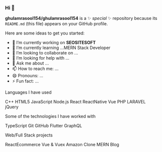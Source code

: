 ### Hi 👋


**ghulamrasool154/ghulamrasool154** is a ✨ _special_ ✨ repository because its `README.md` (this file) appears on your GitHub profile.

Here are some ideas to get you started:

- 🔭 I’m currently working on **SEOSITESOFT**
- 🌱 I’m currently learning ...MERN Stack Developer 
- 👯 I’m looking to collaborate on ...
- 🤔 I’m looking for help with ...
- 💬 Ask me about ...
- 📫 How to reach me: ...
- 😄 Pronouns: ...
- ⚡ Fun fact: ...


Languages I have used

<div style='background-color : 'red'>C++ HTML5 JavaScript Node.js React ReactNative Vue PHP LARAVEL jQuery</div>

Some of the technologies I have worked with

TypeScript Git GitHub Flutter GraphQL

Web/Full Stack projects

ReactEcommerce Vue & Vuex Amazon Clone MERN Blog 
